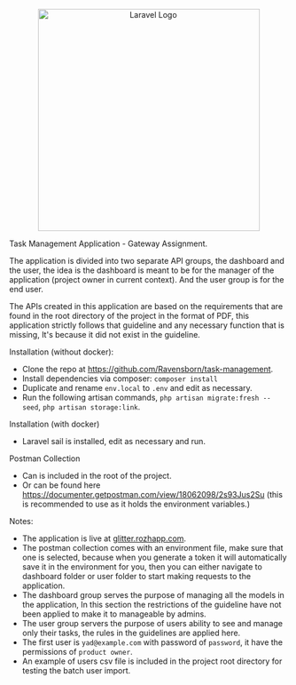<p align="center"><a href="https://laravel.com" target="_blank"><img src="https://raw.githubusercontent.com/laravel/art/master/logo-lockup/5%20SVG/2%20CMYK/1%20Full%20Color/laravel-logolockup-cmyk-red.svg" width="400" alt="Laravel Logo"></a></p>

Task Management Application - Gateway Assignment.

The application is divided into two separate API groups, the dashboard and the user, the idea is the dashboard is meant to be for the manager of the application (project owner in current context).
And the user group is for the end user.

The APIs created in this application are based on the requirements that are found in the root directory of the project in the format of PDF, this application strictly follows that guideline and any necessary function that is missing, It's because it did not exist in the guideline.

Installation (without docker):
- Clone the repo at https://github.com/Ravensborn/task-management.
- Install dependencies via composer: `composer install`
- Duplicate and rename `env.local` to `.env` and edit as necessary.
- Run the following artisan commands, `php artisan migrate:fresh --seed`, `php artisan storage:link`.

Installation (with docker)
- Laravel sail is installed, edit as necessary and run.

Postman Collection
- Can is included in the root of the project.
- Or can be found here https://documenter.getpostman.com/view/18062098/2s93Jus2Su (this is recommended to use as it holds the environment variables.)


Notes:
- The application is live at <a href="task-management.rozhapp.com">glitter.rozhapp.com</a>.
- The postman collection comes with an environment file, make sure that one is selected, because when you generate a token it will automatically save it in the environment for you, then you can either navigate to dashboard folder or user folder to start making requests to the application.
- The dashboard group serves the purpose of managing all the models in the application, In this section the restrictions of the guideline have not been applied to make it to manageable by admins.
- The user group servers the purpose of users ability to see and manage only their tasks, the rules in the guidelines are applied here.
- The first user is `yad@example.com` with password of `password`, it have the permissions of `product owner`.
- An example of users csv file is included in the project root directory for testing the batch user import.
